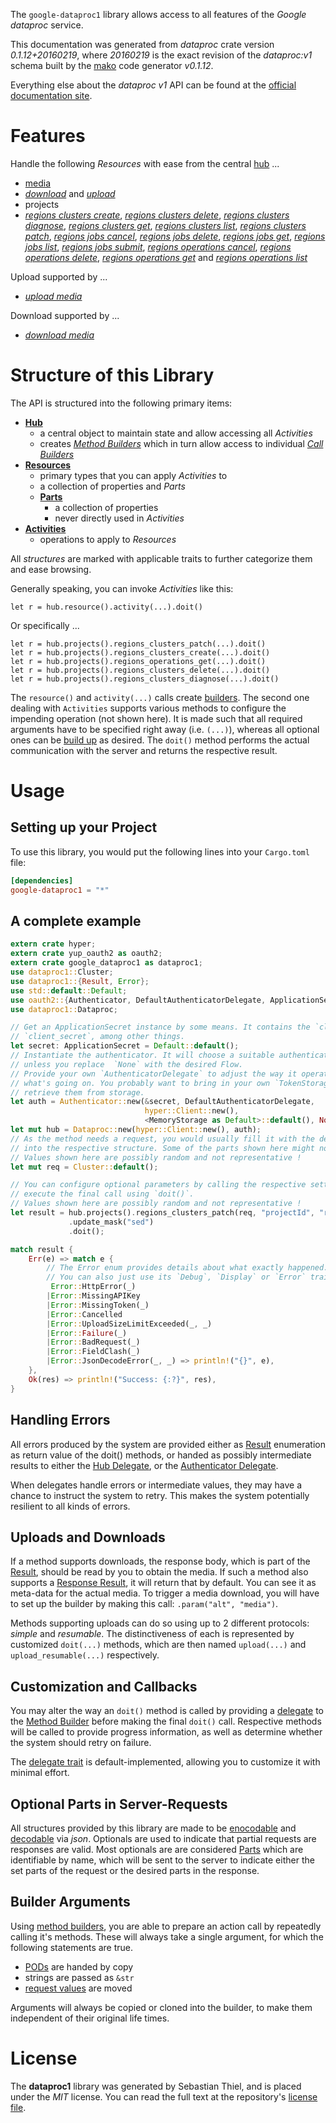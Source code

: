 <!---
DO NOT EDIT !
This file was generated automatically from 'src/mako/api/README.md.mako'
DO NOT EDIT !
-->
The `google-dataproc1` library allows access to all features of the *Google dataproc* service.

This documentation was generated from *dataproc* crate version *0.1.12+20160219*, where *20160219* is the exact revision of the *dataproc:v1* schema built by the [mako](http://www.makotemplates.org/) code generator *v0.1.12*.

Everything else about the *dataproc* *v1* API can be found at the
[official documentation site](https://cloud.google.com/dataproc/).
# Features

Handle the following *Resources* with ease from the central [hub](http://byron.github.io/google-apis-rs/google_dataproc1/struct.Dataproc.html) ... 

* [media](http://byron.github.io/google-apis-rs/google_dataproc1/struct.Media.html)
 * [*download*](http://byron.github.io/google-apis-rs/google_dataproc1/struct.MediaDownloadCall.html) and [*upload*](http://byron.github.io/google-apis-rs/google_dataproc1/struct.MediaUploadCall.html)
* projects
 * [*regions clusters create*](http://byron.github.io/google-apis-rs/google_dataproc1/struct.ProjectRegionClusterCreateCall.html), [*regions clusters delete*](http://byron.github.io/google-apis-rs/google_dataproc1/struct.ProjectRegionClusterDeleteCall.html), [*regions clusters diagnose*](http://byron.github.io/google-apis-rs/google_dataproc1/struct.ProjectRegionClusterDiagnoseCall.html), [*regions clusters get*](http://byron.github.io/google-apis-rs/google_dataproc1/struct.ProjectRegionClusterGetCall.html), [*regions clusters list*](http://byron.github.io/google-apis-rs/google_dataproc1/struct.ProjectRegionClusterListCall.html), [*regions clusters patch*](http://byron.github.io/google-apis-rs/google_dataproc1/struct.ProjectRegionClusterPatchCall.html), [*regions jobs cancel*](http://byron.github.io/google-apis-rs/google_dataproc1/struct.ProjectRegionJobCancelCall.html), [*regions jobs delete*](http://byron.github.io/google-apis-rs/google_dataproc1/struct.ProjectRegionJobDeleteCall.html), [*regions jobs get*](http://byron.github.io/google-apis-rs/google_dataproc1/struct.ProjectRegionJobGetCall.html), [*regions jobs list*](http://byron.github.io/google-apis-rs/google_dataproc1/struct.ProjectRegionJobListCall.html), [*regions jobs submit*](http://byron.github.io/google-apis-rs/google_dataproc1/struct.ProjectRegionJobSubmitCall.html), [*regions operations cancel*](http://byron.github.io/google-apis-rs/google_dataproc1/struct.ProjectRegionOperationCancelCall.html), [*regions operations delete*](http://byron.github.io/google-apis-rs/google_dataproc1/struct.ProjectRegionOperationDeleteCall.html), [*regions operations get*](http://byron.github.io/google-apis-rs/google_dataproc1/struct.ProjectRegionOperationGetCall.html) and [*regions operations list*](http://byron.github.io/google-apis-rs/google_dataproc1/struct.ProjectRegionOperationListCall.html)


Upload supported by ...

* [*upload media*](http://byron.github.io/google-apis-rs/google_dataproc1/struct.MediaUploadCall.html)

Download supported by ...

* [*download media*](http://byron.github.io/google-apis-rs/google_dataproc1/struct.MediaDownloadCall.html)



# Structure of this Library

The API is structured into the following primary items:

* **[Hub](http://byron.github.io/google-apis-rs/google_dataproc1/struct.Dataproc.html)**
    * a central object to maintain state and allow accessing all *Activities*
    * creates [*Method Builders*](http://byron.github.io/google-apis-rs/google_dataproc1/trait.MethodsBuilder.html) which in turn
      allow access to individual [*Call Builders*](http://byron.github.io/google-apis-rs/google_dataproc1/trait.CallBuilder.html)
* **[Resources](http://byron.github.io/google-apis-rs/google_dataproc1/trait.Resource.html)**
    * primary types that you can apply *Activities* to
    * a collection of properties and *Parts*
    * **[Parts](http://byron.github.io/google-apis-rs/google_dataproc1/trait.Part.html)**
        * a collection of properties
        * never directly used in *Activities*
* **[Activities](http://byron.github.io/google-apis-rs/google_dataproc1/trait.CallBuilder.html)**
    * operations to apply to *Resources*

All *structures* are marked with applicable traits to further categorize them and ease browsing.

Generally speaking, you can invoke *Activities* like this:

```Rust,ignore
let r = hub.resource().activity(...).doit()
```

Or specifically ...

```ignore
let r = hub.projects().regions_clusters_patch(...).doit()
let r = hub.projects().regions_clusters_create(...).doit()
let r = hub.projects().regions_operations_get(...).doit()
let r = hub.projects().regions_clusters_delete(...).doit()
let r = hub.projects().regions_clusters_diagnose(...).doit()
```

The `resource()` and `activity(...)` calls create [builders][builder-pattern]. The second one dealing with `Activities` 
supports various methods to configure the impending operation (not shown here). It is made such that all required arguments have to be 
specified right away (i.e. `(...)`), whereas all optional ones can be [build up][builder-pattern] as desired.
The `doit()` method performs the actual communication with the server and returns the respective result.

# Usage

## Setting up your Project

To use this library, you would put the following lines into your `Cargo.toml` file:

```toml
[dependencies]
google-dataproc1 = "*"
```

## A complete example

```Rust
extern crate hyper;
extern crate yup_oauth2 as oauth2;
extern crate google_dataproc1 as dataproc1;
use dataproc1::Cluster;
use dataproc1::{Result, Error};
use std::default::Default;
use oauth2::{Authenticator, DefaultAuthenticatorDelegate, ApplicationSecret, MemoryStorage};
use dataproc1::Dataproc;

// Get an ApplicationSecret instance by some means. It contains the `client_id` and 
// `client_secret`, among other things.
let secret: ApplicationSecret = Default::default();
// Instantiate the authenticator. It will choose a suitable authentication flow for you, 
// unless you replace  `None` with the desired Flow.
// Provide your own `AuthenticatorDelegate` to adjust the way it operates and get feedback about 
// what's going on. You probably want to bring in your own `TokenStorage` to persist tokens and
// retrieve them from storage.
let auth = Authenticator::new(&secret, DefaultAuthenticatorDelegate,
                              hyper::Client::new(),
                              <MemoryStorage as Default>::default(), None);
let mut hub = Dataproc::new(hyper::Client::new(), auth);
// As the method needs a request, you would usually fill it with the desired information
// into the respective structure. Some of the parts shown here might not be applicable !
// Values shown here are possibly random and not representative !
let mut req = Cluster::default();

// You can configure optional parameters by calling the respective setters at will, and
// execute the final call using `doit()`.
// Values shown here are possibly random and not representative !
let result = hub.projects().regions_clusters_patch(req, "projectId", "region", "clusterName")
             .update_mask("sed")
             .doit();

match result {
    Err(e) => match e {
        // The Error enum provides details about what exactly happened.
        // You can also just use its `Debug`, `Display` or `Error` traits
         Error::HttpError(_)
        |Error::MissingAPIKey
        |Error::MissingToken(_)
        |Error::Cancelled
        |Error::UploadSizeLimitExceeded(_, _)
        |Error::Failure(_)
        |Error::BadRequest(_)
        |Error::FieldClash(_)
        |Error::JsonDecodeError(_, _) => println!("{}", e),
    },
    Ok(res) => println!("Success: {:?}", res),
}

```
## Handling Errors

All errors produced by the system are provided either as [Result](http://byron.github.io/google-apis-rs/google_dataproc1/enum.Result.html) enumeration as return value of 
the doit() methods, or handed as possibly intermediate results to either the 
[Hub Delegate](http://byron.github.io/google-apis-rs/google_dataproc1/trait.Delegate.html), or the [Authenticator Delegate](http://byron.github.io/google-apis-rs/google_dataproc1/../yup-oauth2/trait.AuthenticatorDelegate.html).

When delegates handle errors or intermediate values, they may have a chance to instruct the system to retry. This 
makes the system potentially resilient to all kinds of errors.

## Uploads and Downloads
If a method supports downloads, the response body, which is part of the [Result](http://byron.github.io/google-apis-rs/google_dataproc1/enum.Result.html), should be
read by you to obtain the media.
If such a method also supports a [Response Result](http://byron.github.io/google-apis-rs/google_dataproc1/trait.ResponseResult.html), it will return that by default.
You can see it as meta-data for the actual media. To trigger a media download, you will have to set up the builder by making
this call: `.param("alt", "media")`.

Methods supporting uploads can do so using up to 2 different protocols: 
*simple* and *resumable*. The distinctiveness of each is represented by customized 
`doit(...)` methods, which are then named `upload(...)` and `upload_resumable(...)` respectively.

## Customization and Callbacks

You may alter the way an `doit()` method is called by providing a [delegate](http://byron.github.io/google-apis-rs/google_dataproc1/trait.Delegate.html) to the 
[Method Builder](http://byron.github.io/google-apis-rs/google_dataproc1/trait.CallBuilder.html) before making the final `doit()` call. 
Respective methods will be called to provide progress information, as well as determine whether the system should 
retry on failure.

The [delegate trait](http://byron.github.io/google-apis-rs/google_dataproc1/trait.Delegate.html) is default-implemented, allowing you to customize it with minimal effort.

## Optional Parts in Server-Requests

All structures provided by this library are made to be [enocodable](http://byron.github.io/google-apis-rs/google_dataproc1/trait.RequestValue.html) and 
[decodable](http://byron.github.io/google-apis-rs/google_dataproc1/trait.ResponseResult.html) via *json*. Optionals are used to indicate that partial requests are responses 
are valid.
Most optionals are are considered [Parts](http://byron.github.io/google-apis-rs/google_dataproc1/trait.Part.html) which are identifiable by name, which will be sent to 
the server to indicate either the set parts of the request or the desired parts in the response.

## Builder Arguments

Using [method builders](http://byron.github.io/google-apis-rs/google_dataproc1/trait.CallBuilder.html), you are able to prepare an action call by repeatedly calling it's methods.
These will always take a single argument, for which the following statements are true.

* [PODs][wiki-pod] are handed by copy
* strings are passed as `&str`
* [request values](http://byron.github.io/google-apis-rs/google_dataproc1/trait.RequestValue.html) are moved

Arguments will always be copied or cloned into the builder, to make them independent of their original life times.

[wiki-pod]: http://en.wikipedia.org/wiki/Plain_old_data_structure
[builder-pattern]: http://en.wikipedia.org/wiki/Builder_pattern
[google-go-api]: https://github.com/google/google-api-go-client

# License
The **dataproc1** library was generated by Sebastian Thiel, and is placed 
under the *MIT* license.
You can read the full text at the repository's [license file][repo-license].

[repo-license]: https://github.com/Byron/google-apis-rs/LICENSE.md
